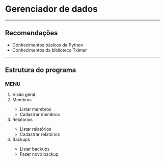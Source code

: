 <h1>Gerenciador de dados</h1>
<hr>
<h2>Recomendações</h2>
<ul>
    <li>Conhecimentos básicos de Python</li>
    <li>Conhecimentos da biblioteca Tkinter</li>
</ul>
<hr>
<h2>Estrutura do programa</h2>
<h3>MENU</h3>
<ol>
<li>Visão geral</li>
<li>Membros</li>
    <ul>
    <li>Listar membros</li>
    <li>Cadastrar membros</li>
    </ul>
<li>Relatórios</li>
    <ul>
        <li>Listar relatórios</li>
        <li>Cadastrar relatórios</li>
    </ul>
<li>Backups</li>
    <ul>
        <li>Listar backups</li>
        <li>Fazer novo backup</li>
    </ul>
</ol>
